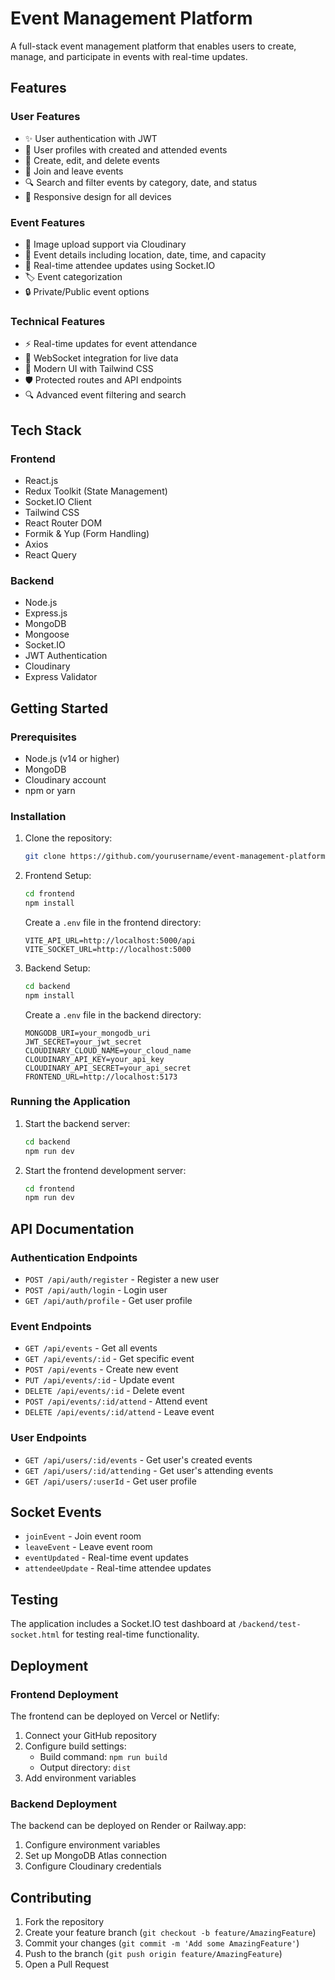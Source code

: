 # Event Management Platform

A full-stack event management platform that enables users to create, manage, and participate in events with real-time updates.

## Features

### User Features
- ✨ User authentication with JWT
- 👤 User profiles with created and attended events
- 📝 Create, edit, and delete events
- 🎫 Join and leave events
- 🔍 Search and filter events by category, date, and status
- 📱 Responsive design for all devices

### Event Features
- 📸 Image upload support via Cloudinary
- 📍 Event details including location, date, time, and capacity
- 👥 Real-time attendee updates using Socket.IO
- 🏷️ Event categorization
- 🔒 Private/Public event options

### Technical Features
- ⚡ Real-time updates for event attendance
- 🔄 WebSocket integration for live data
- 🎨 Modern UI with Tailwind CSS
- 🛡️ Protected routes and API endpoints
- 🔍 Advanced event filtering and search

## Tech Stack

### Frontend
- React.js
- Redux Toolkit (State Management)
- Socket.IO Client
- Tailwind CSS
- React Router DOM
- Formik & Yup (Form Handling)
- Axios
- React Query

### Backend
- Node.js
- Express.js
- MongoDB
- Mongoose
- Socket.IO
- JWT Authentication
- Cloudinary
- Express Validator

## Getting Started

### Prerequisites
- Node.js (v14 or higher)
- MongoDB
- Cloudinary account
- npm or yarn

### Installation

1. Clone the repository:
   ```bash
   git clone https://github.com/yourusername/event-management-platform.git
   ```

2. Frontend Setup:
   ```bash
   cd frontend
   npm install
   ```
   Create a `.env` file in the frontend directory:
   ```
   VITE_API_URL=http://localhost:5000/api
   VITE_SOCKET_URL=http://localhost:5000 
   ```

3. Backend Setup:
   ```bash
   cd backend
   npm install
   ```
   Create a `.env` file in the backend directory:
   ```
   MONGODB_URI=your_mongodb_uri
   JWT_SECRET=your_jwt_secret
   CLOUDINARY_CLOUD_NAME=your_cloud_name
   CLOUDINARY_API_KEY=your_api_key
   CLOUDINARY_API_SECRET=your_api_secret
   FRONTEND_URL=http://localhost:5173
   ```

### Running the Application

1. Start the backend server:
   ```bash
   cd backend
   npm run dev
   ```

2. Start the frontend development server:
   ```bash
   cd frontend
   npm run dev
   ```

## API Documentation

### Authentication Endpoints
- `POST /api/auth/register` - Register a new user
- `POST /api/auth/login` - Login user
- `GET /api/auth/profile` - Get user profile

### Event Endpoints
- `GET /api/events` - Get all events
- `GET /api/events/:id` - Get specific event
- `POST /api/events` - Create new event
- `PUT /api/events/:id` - Update event
- `DELETE /api/events/:id` - Delete event
- `POST /api/events/:id/attend` - Attend event
- `DELETE /api/events/:id/attend` - Leave event

### User Endpoints
- `GET /api/users/:id/events` - Get user's created events
- `GET /api/users/:id/attending` - Get user's attending events
- `GET /api/users/:userId` - Get user profile

## Socket Events
- `joinEvent` - Join event room
- `leaveEvent` - Leave event room
- `eventUpdated` - Real-time event updates
- `attendeeUpdate` - Real-time attendee updates

## Testing

The application includes a Socket.IO test dashboard at `/backend/test-socket.html` for testing real-time functionality.

## Deployment

### Frontend Deployment
The frontend can be deployed on Vercel or Netlify:
1. Connect your GitHub repository
2. Configure build settings:
   - Build command: `npm run build`
   - Output directory: `dist`
3. Add environment variables

### Backend Deployment
The backend can be deployed on Render or Railway.app:
1. Configure environment variables
2. Set up MongoDB Atlas connection
3. Configure Cloudinary credentials

## Contributing

1. Fork the repository
2. Create your feature branch (`git checkout -b feature/AmazingFeature`)
3. Commit your changes (`git commit -m 'Add some AmazingFeature'`)
4. Push to the branch (`git push origin feature/AmazingFeature`)
5. Open a Pull Request



